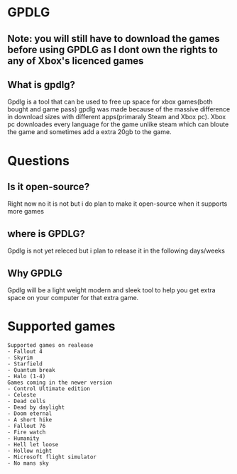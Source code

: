 # GPDLG
## Note: you will still have to download the games before using GPDLG as I dont own the rights to any of Xbox's licenced games

## What is gpdlg?
Gpdlg is a tool that can be used to free up space for xbox games(both bought and game pass) gpdlg was made because of the massive difference in download sizes with different apps(primaraly Steam and Xbox pc).
Xbox pc downloades every language for the game unlike steam which can bloute the game and sometimes add a extra 20gb to the game.

# Questions

## Is it open-source?
Right now no it is not but i do plan to make it open-source when it supports more games

## where is GPDLG?
Gpdlg is not yet releced but i plan to release it in the following days/weeks

## Why GPDLG
Gpdlg will be a light weight modern and sleek tool to help you get extra space on your computer for that extra game. 

# Supported games
```
Supported games on realease
- Fallout 4
- Skyrim
- Starfield
- Quantum break
- Halo (1-4)
Games coming in the newer version
- Control Ultimate edition
- Celeste
- Dead cells
- Dead by daylight
- Doom eternal
- A short hike
- Fallout 76
- Fire watch
- Humanity
- Hell let loose
- Hollow night
- Microsoft flight simulator
- No mans sky
```


